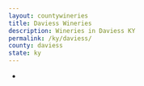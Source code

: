 ```yaml
---
layout: countywineries
title: Daviess Wineries
description: Wineries in Daviess KY
permalink: /ky/daviess/
county: daviess
state: ky
---
```

-
